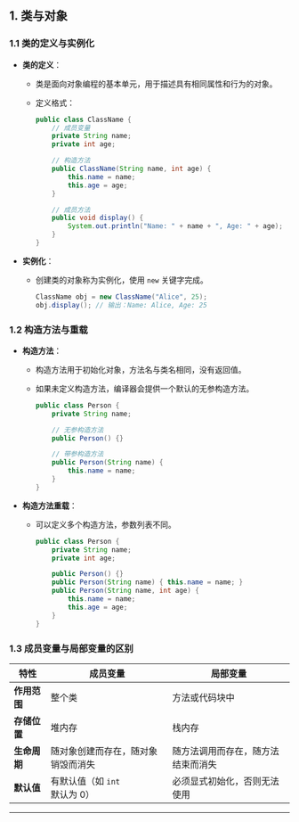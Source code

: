 ## **1. 类与对象**

### **1.1 类的定义与实例化**

- **类的定义**：
  - 类是面向对象编程的基本单元，用于描述具有相同属性和行为的对象。
  - 定义格式：

    ```java
    public class ClassName {
        // 成员变量
        private String name;
        private int age;

        // 构造方法
        public ClassName(String name, int age) {
            this.name = name;
            this.age = age;
        }

        // 成员方法
        public void display() {
            System.out.println("Name: " + name + ", Age: " + age);
        }
    }
    ```

- **实例化**：
  - 创建类的对象称为实例化，使用 `new` 关键字完成。

    ```java
    ClassName obj = new ClassName("Alice", 25);
    obj.display(); // 输出：Name: Alice, Age: 25
    ```

### **1.2 构造方法与重载**

- **构造方法**：
  - 构造方法用于初始化对象，方法名与类名相同，没有返回值。
  - 如果未定义构造方法，编译器会提供一个默认的无参构造方法。

    ```java
    public class Person {
        private String name;

        // 无参构造方法
        public Person() {}

        // 带参构造方法
        public Person(String name) {
            this.name = name;
        }
    }
    ```

- **构造方法重载**：
  - 可以定义多个构造方法，参数列表不同。

    ```java
    public class Person {
        private String name;
        private int age;

        public Person() {}
        public Person(String name) { this.name = name; }
        public Person(String name, int age) {
            this.name = name;
            this.age = age;
        }
    }
    ```

### **1.3 成员变量与局部变量的区别**

| 特性               | 成员变量                         | 局部变量                        |
|--------------------|----------------------------------|---------------------------------|
| **作用范围**       | 整个类                          | 方法或代码块中                 |
| **存储位置**       | 堆内存                          | 栈内存                         |
| **生命周期**       | 随对象创建而存在，随对象销毁而消失 | 随方法调用而存在，随方法结束而消失 |
| **默认值**         | 有默认值（如 `int` 默认为 0）   | 必须显式初始化，否则无法使用   |

---